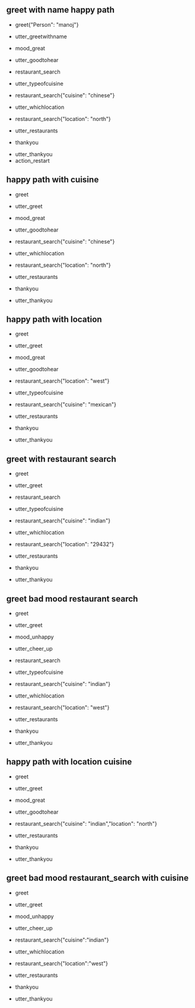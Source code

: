 ## greet with name happy path
* greet{"Person": "manoj"}
- utter_greetwithname
* mood_great
- utter_goodtohear
* restaurant_search
- utter_typeofcuisine
* restaurant_search{"cuisine": "chinese"}
- utter_whichlocation
* restaurant_search{"location": "north"}
- utter_restaurants
* thankyou
- utter_thankyou
- action_restart

## happy path with cuisine
* greet
- utter_greet
* mood_great
- utter_goodtohear
* restaurant_search{"cuisine": "chinese"}
- utter_whichlocation
* restaurant_search{"location": "north"}
- utter_restaurants
* thankyou
- utter_thankyou

## happy path with location
* greet
- utter_greet
* mood_great
- utter_goodtohear
* restaurant_search{"location": "west"}
- utter_typeofcuisine
* restaurant_search{"cuisine": "mexican"}
- utter_restaurants
* thankyou
- utter_thankyou

## greet with restaurant search
* greet
- utter_greet
* restaurant_search
- utter_typeofcuisine
* restaurant_search{"cuisine": "indian"}
- utter_whichlocation
* restaurant_search{"location": "29432"}
- utter_restaurants
* thankyou
- utter_thankyou

## greet bad mood restaurant search
* greet
- utter_greet
* mood_unhappy
- utter_cheer_up
* restaurant_search
- utter_typeofcuisine
* restaurant_search{"cuisine": "indian"}
- utter_whichlocation
* restaurant_search{"location": "west"}
- utter_restaurants
* thankyou
- utter_thankyou

## happy path with location cuisine
* greet
- utter_greet
* mood_great
- utter_goodtohear
* restaurant_search{"cuisine": "indian","location": "north"}
- utter_restaurants
* thankyou
- utter_thankyou

## greet bad mood restaurant_search with cuisine
* greet
- utter_greet
* mood_unhappy
- utter_cheer_up
* restaurant_search{"cuisine":"indian"}
- utter_whichlocation
* restaurant_search{"location":"west"}
- utter_restaurants
* thankyou
- utter_thankyou



